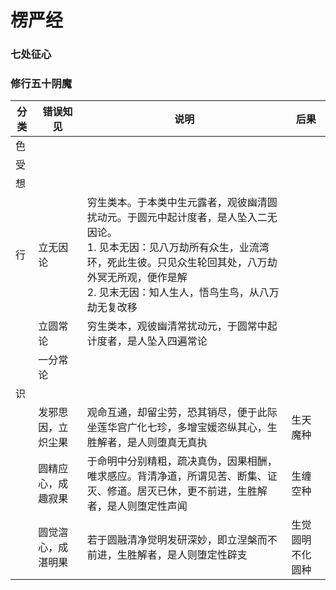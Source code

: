 # 楞严经

### 七处征心



### 修行五十阴魔

| 分类  | 错误知见      | 说明                                                                                                                             | 后果       |
| --- | --------- | ------------------------------------------------------------------------------------------------------------------------------ | -------- |
| 色   |           |                                                                                                                                |          |
| 受   |           |                                                                                                                                |          |
| 想   |           |                                                                                                                                |          |
| 行   | 立无因论      | 穷生类本。于本类中生元露者，观彼幽清圆扰动元。于圆元中起计度者，是人坠入二无因论。<br/>1. 见本无因：见八万劫所有众生，业流湾环，死此生彼。只见众生轮回其处，八万劫外冥无所观，便作是解<br/>2. 见末无因：知人生人，悟鸟生鸟，从八万劫无复改移 |          |
|     | 立圆常论      | 穷生类本，观彼幽清常扰动元，于圆常中起计度者，是人坠入四遍常论                                                                                                |          |
|     | 一分常论      |                                                                                                                                |          |
| 识   |           |                                                                                                                                |          |
|     | 发邪思因，立炽尘果 | 观命互通，却留尘劳，恐其销尽，便于此际坐莲华宫广化七珍，多增宝媛恣纵其心，生胜解者，是人则堕真无真执                                                                             | 生天魔种     |
|     | 圆精应心，成趣寂果 | 于命明中分别精粗，疏决真伪，因果相酬，唯求感应。背清净道，所谓见苦、断集、证灭、修道。居灭已休，更不前进，生胜解者，是人则堕定性声闻                                                             | 生缠空种     |
|     | 圆觉㳷心，成湛明果 | 若于圆融清净觉明发研深妙，即立涅槃而不前进，生胜解者，是人则堕定性辟支                                                                                            | 生觉圆明不化圆种 |
